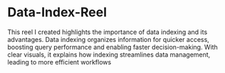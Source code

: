 # Data-Index-Reel
This reel I created highlights the importance of data indexing and its advantages. Data indexing organizes information for quicker access, boosting query performance and enabling faster decision-making. With clear visuals, it explains how indexing streamlines data management, leading to more efficient workflows
